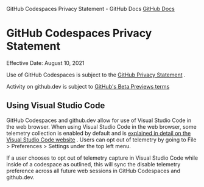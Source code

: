 GitHub Codespaces Privacy Statement - GitHub Docs
[GitHub Docs](/en)

# GitHub Codespaces Privacy Statement

Effective Date: August 10, 2021

Use of GitHub Codespaces is subject to the
[GitHub Privacy Statement](/en/github/site-policy/github-privacy-statement)
.

Activity on github.dev is subject to
[GitHub's Beta Previews terms](/en/github/site-policy/github-terms-of-service#j-beta-previews)

## Using Visual Studio Code

GitHub Codespaces and github.dev allow for use of Visual Studio Code in the web browser. When using Visual Studio Code in the web browser, some telemetry collection is enabled by default and is
[explained in detail on the Visual Studio Code website](https://code.visualstudio.com/docs/getstarted/telemetry)
. Users can opt out of telemetry by going to File &gt; Preferences &gt; Settings under the top left menu.

If a user chooses to opt out of telemetry capture in Visual Studio Code while inside of a codespace as outlined, this will sync the disable telemetry preference across all future web sessions in GitHub Codespaces and github.dev.
